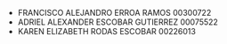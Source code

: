 * FRANCISCO ALEJANDRO ERROA RAMOS      00300722
* ADRIEL ALEXANDER ESCOBAR GUTIERREZ   00075522
* KAREN ELIZABETH RODAS ESCOBAR        00226013
